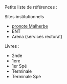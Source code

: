 Petite liste de références :

Sites institutionnels
- [pronote Malherbe](https://0140013n.index-education.net/pronote/?login=true)
- ENT
- Arena (services rectorat)

Livres :
- 2nde
- 1ere
- 1er Spé
- Terminale
- Terminale Spé
